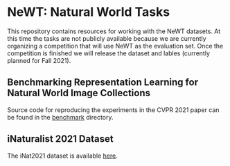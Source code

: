 # NeWT: Natural World Tasks

This repository contains resources for working with the NeWT datasets. At this time the tasks are not publicly available because we are currently organizing a competition that will use NeWT as the evaluation set. Once the competition is finished we will release the dataset and lables (currently planned for Fall 2021).

## Benchmarking Representation Learning for Natural World Image Collections

Source code for reproducing the experiments in the CVPR 2021 paper can be found in the [benchmark](benchmark/) directory. 

## iNaturalist 2021 Dataset

The iNat2021 dataset is available [here](https://github.com/visipedia/inat_comp/tree/master/2021).



